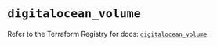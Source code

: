 # `digitalocean_volume`

Refer to the Terraform Registry for docs: [`digitalocean_volume`](https://registry.terraform.io/providers/digitalocean/digitalocean/2.58.0/docs/resources/volume).
